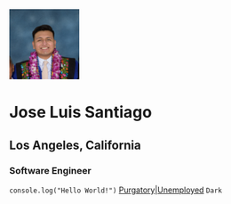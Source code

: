 
<img style="width: 25%; margin: auto;" src="https://raw.githubusercontent.com/santi-jose/aboutme/main/assets/Graduation_parents%20(2).jpg" alt="Jose Luis Santiago Graduation headshot">

# Jose Luis Santiago
## Los Angeles, California
### Software Engineer
`console.log("Hello World!")`
[Purgatory]()|[Unemployed]()
`Dark`
